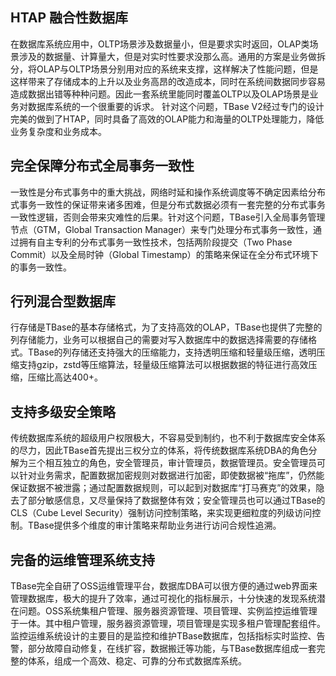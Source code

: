 ﻿## HTAP 融合性数据库
在数据库系统应用中，OLTP场景涉及数据量小，但是要求实时返回，OLAP类场景涉及的数据量、计算量大，但是对实时性要求没那么高。通用的方案是业务做拆分，将OLAP与OLTP场景分别用对应的系统来支撑，这样解决了性能问题，但是这样带来了存储成本的上升以及业务高昂的改造成本，同时在系统间数据同步容易造成数据出错等种种问题。因此一套系统里能同时覆盖OLTP以及OLAP场景是业务对数据库系统的一个很重要的诉求。
针对这个问题，TBase V2经过专门的设计完美的做到了HTAP，同时具备了高效的OLAP能力和海量的OLTP处理能力，降低业务复杂度和业务成本。

## 完全保障分布式全局事务一致性
一致性是分布式事务中的重大挑战，网络时延和操作系统调度等不确定因素给分布式事务一致性的保证带来诸多困难，但是分布式数据必须有一套完整的分布式事务一致性逻辑，否则会带来灾难性的后果。针对这个问题，TBase引入全局事务管理节点（GTM，Global Transaction Manager）来专门处理分布式事务一致性，通过拥有自主专利的分布式事务一致性技术，包括两阶段提交（Two Phase Commit）以及全局时钟（Global Timestamp）的策略来保证在全分布式环境下的事务一致性。

## 行列混合型数据库
行存储是TBase的基本存储格式，为了支持高效的OLAP，TBase也提供了完整的列存储能力，业务可以根据自己的需要对写入数据库中的数据选择需要的存储格式。TBase的列存储还支持强大的压缩能力，支持透明压缩和轻量级压缩，透明压缩支持gzip，zstd等压缩算法，轻量级压缩算法可以根据数据的特征进行高效压缩，压缩比高达400+。

## 支持多级安全策略
传统数据库系统的超级用户权限极大，不容易受到制约，也不利于数据库安全体系的尽力，因此TBase首先提出三权分立的体系，将传统数据库系统DBA的角色分解为三个相互独立的角色，安全管理员，审计管理员，数据管理员。安全管理员可以针对业务需求，配置数据加密规则对数据进行加密，即使数据被“拖库”，仍然能保证数据不被泄露；通过配置数据规则，可以起到对数据库“打马赛克”的效果，隐去了部分敏感信息，又尽量保持了数据整体有效；安全管理员也可以通过TBase的CLS（Cube Level Security）强制访问控制策略，来实现更细粒度的列级访问控制。TBase提供多个维度的审计策略来帮助业务进行访问合规性追溯。

## 完备的运维管理系统支持
TBase完全自研了OSS运维管理平台，数据库DBA可以很方便的通过web界面来管理数据库，极大的提升了效率，通过可视化的指标展示，十分快速的发现系统潜在问题。OSS系统集租户管理、服务器资源管理、项目管理、实例监控运维管理于一体。其中租户管理，服务器资源管理，项目管理是实现多租户管理配套组件。监控运维系统设计的主要目的是监控和维护TBase数据库，包括指标实时监控、告警，部分故障自动修复，在线扩容，数据搬迁等功能，与TBase数据库组成一套完整的体系，组成一个高效、稳定、可靠的分布式数据库系统。